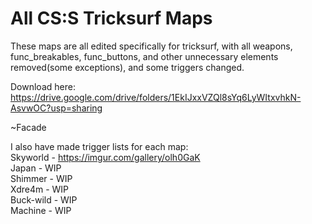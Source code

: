 # All CS:S Tricksurf Maps 

These maps are all edited specifically for tricksurf, with all weapons, func_breakables, func_buttons, and other unnecessary elements removed(some exceptions), and some triggers changed. 

Download here: https://drive.google.com/drive/folders/1EkIJxxVZQl8sYq6LyWItxvhkN-AsvwOC?usp=sharing

~Facade

I also have made trigger lists for each map:  
Skyworld - https://imgur.com/gallery/olh0GaK  
Japan - WIP  
Shimmer - WIP  
Xdre4m - WIP  
Buck-wild - WIP  
Machine - WIP  
